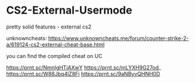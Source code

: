 # CS2-External-Usermode
pretty solid features - external cs2


unknowncheats:
https://www.unknowncheats.me/forum/counter-strike-2-a/619124-cs2-external-cheat-base.html

you can find the compiled cheat on UC

https://prnt.sc/NmnlgHTiAXwY
https://prnt.sc/mLYXH9G27od_
https://prnt.sc/W88Jbq4lZ8Fj
https://prnt.sc/9aNByvQHNH0D
